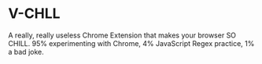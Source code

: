 # V-CHLL

A really, really useless Chrome Extension that makes your browser SO CHILL. 95% experimenting with Chrome, 4% JavaScript Regex practice, 1% a bad joke.
